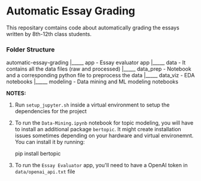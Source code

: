 # Automatic Essay Grading

This repositary comtains code about automatically grading the essays written by 8th-12th class students.

### Folder Structure

automatic-essay-grading
|_____ app - Essay evaluator app
|_____ data - It contains all the data files (raw and processed)
|_____ data_prep - Notebook and a corresponding python file to preprocess the data
|_____ data_viz - EDA notebooks
|_____ modeling - Data mining and ML modeling notebooks

**NOTES:**

1. Run `setup_jupyter.sh` inside a virtual environment to setup the dependencies for the project
2. To run the `Data-Mining.ipynb` notebook for topic modeling, you will have to install an additional package `bertopic`. It might create installation issues sometimes depending on your hardware and virtual environemnt. You can install it by running:

    pip install bertopic

3. To run the `Essay Evaluator` app, you'll need to have a OpenAI token in `data/openai_api.txt` file